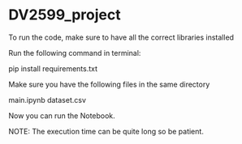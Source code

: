 # DV2599_project

To run the code, make sure to have all the correct libraries installed

Run the following command in terminal:

pip install requirements.txt

Make sure you have the following files in the same directory

main.ipynb
dataset.csv

Now you can run the Notebook.

NOTE: 
The execution time can be quite long so be patient.